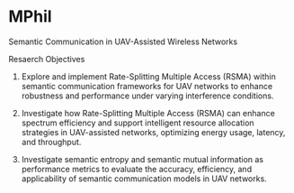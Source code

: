 # MPhil

Semantic Communication in UAV-Assisted Wireless Networks

Resaerch Objectives
1. Explore and implement Rate-Splitting Multiple Access (RSMA) within semantic communication frameworks for UAV networks to enhance robustness and performance under varying interference conditions.

2. Investigate how Rate-Splitting Multiple Access (RSMA) can enhance spectrum efficiency and support intelligent resource allocation strategies in UAV-assisted networks, optimizing energy usage, latency, and throughput.

3. Investigate semantic entropy and semantic mutual information as performance metrics to evaluate the accuracy, efficiency, and applicability of semantic communication models in UAV networks.


